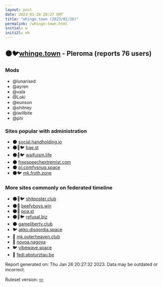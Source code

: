 ```yaml
---
layout: post
date: 2023-01-26 20:27 GMT
title: "whinge.town (2023/01/26)"
permalink: /whinge-town.html
initial: w
initi2l: wh
---
```


## 🌑🐦[whinge.town](https://whinge.town) - Pleroma (reports 76 users)

### Mods
 * @lunarised
 * @ayren
 * @vala
 * @Loki
 * @eunson
 * @shitney
 * @iwillbite
 * @phi

### Sites popular with administration

* 🌑 [social.handholding.io](/social-handholding-io.html)
* 🌑🧸🐦 [bae.st](/bae-st.html)
* 🌑🧸🐦 [waifuism.life](/waifuism-life.html)
* 🌑 [freespeechextremist.com](/freespeechextremist-com.html)
* 🌑 [pl.comfysnug.space](/pl-comfysnug-space.html)
* 🌑🐦 [mk.froth.zone](/mk-froth-zone.html)

### More sites commonly on federated timeline

* 🌑🧸🐦 [shitposter.club](/shitposter-club.html)
* 🌑🧸 [beefyboys.win](/beefyboys-win.html)
* 🌑🧸 [poa.st](/poa-st.html)
* 🌑🧸🐦 [refusal.biz](/refusal-biz.html)
* 🌑 [gameliberty.club](/gameliberty-club.html)
* 🐦 [akko.disqordia.space](/akko-disqordia-space.html)
* 🐘 [mk.outerheaven.club](/mk-outerheaven-club.html)
* 🐘 [novoa.nagoya](/novoa-nagoya.html)
* 🐦 [vibewave.space](/vibewave-space.html)
* 🐘 [fedi.absturztau.be](/fedi-absturztau-be.html)

Report generated on: Thu Jan 26 20:27:32 2023. Data may be outdated or incorrect.

Ruleset version: [✏️](/version-pencil)
